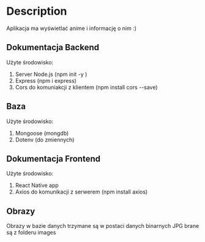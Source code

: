 # Description
Aplikacja ma wyświetlać anime i informację o nim :)

## Dokumentacja Backend
Użyte środowisko:
1. Server Node.js (npm init -y  )
2. Express (npm i express)
3. Cors do komuniakcji z klientem (npm install cors --save)

## Baza
Użyte środowisko:
1. Mongoose (mongdb)
2. Dotenv (do zmiennych)

## Dokumentacja Frontend
Użyte środowisko:
1. React Native app
2. Axios do komunikacji z serwerem (npm install axios)

## Obrazy
Obrazy w bazie danych trzymane są w postaci danych binarnych
JPG brane są z folderu images